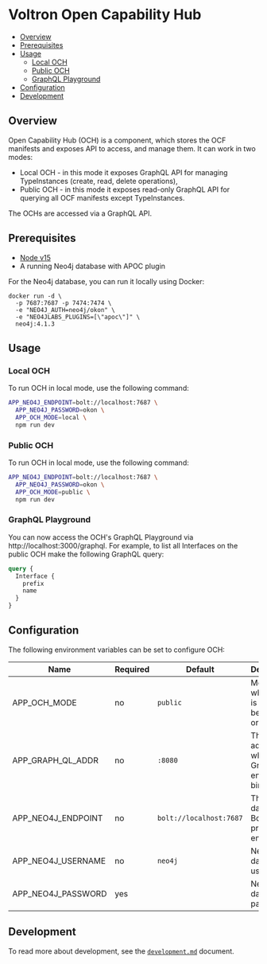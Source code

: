 # Voltron Open Capability Hub

- [Overview](#overview)
- [Prerequisites](#prerequisites)
- [Usage](#usage)
  - [Local OCH](#local-och)
  - [Public OCH](#public-och)
  - [GraphQL Playground](#graphql-playground)
- [Configuration](#configuration)
- [Development](#development)

## Overview

Open Capability Hub (OCH) is a component, which stores the OCF manifests and exposes API to access, and manage them. It can work in two modes:

- Local OCH - in this mode it exposes GraphQL API for managing TypeInstances (create, read, delete operations),
- Public OCH - in this mode it exposes read-only GraphQL API for querying all OCF manifests except TypeInstances.

The OCHs are accessed via a GraphQL API.

## Prerequisites

- [Node v15](https://nodejs.org/)
- A running Neo4j database with APOC plugin

For the Neo4j database, you can run it locally using Docker:

```
docker run -d \
  -p 7687:7687 -p 7474:7474 \
  -e "NEO4J_AUTH=neo4j/okon" \
  -e "NEO4JLABS_PLUGINS=[\"apoc\"]" \
  neo4j:4.1.3
```

## Usage

### Local OCH

To run OCH in local mode, use the following command:

```bash
APP_NEO4J_ENDPOINT=bolt://localhost:7687 \
  APP_NEO4J_PASSWORD=okon \
  APP_OCH_MODE=local \
  npm run dev
```

### Public OCH

To run OCH in local mode, use the following command:

```bash
APP_NEO4J_ENDPOINT=bolt://localhost:7687 \
  APP_NEO4J_PASSWORD=okon \
  APP_OCH_MODE=public \
  npm run dev
```

### GraphQL Playground

You can now access the OCH's GraphQL Playground via http://localhost:3000/graphql. For example, to list all Interfaces on the public OCH make the following GraphQL query:

```graphql
query {
  Interface {
    prefix
    name
  }
}
```

## Configuration

The following environment variables can be set to configure OCH:

| Name               | Required | Default                 | Description                                            |
| ------------------ | -------- | ----------------------- | ------------------------------------------------------ |
| APP_OCH_MODE       | no       | `public`                | Mode, in which OCH is run. Must be "public" or "local" |
| APP_GRAPH_QL_ADDR  | no       | `:8080`                 | The address, where GraphQL endpoins binds to           |
| APP_NEO4J_ENDPOINT | no       | `bolt://localhost:7687` | The Neo4j database Bolt protocol endpoint              |
| APP_NEO4J_USERNAME | no       | `neo4j`                 | Neo4j database username                                |
| APP_NEO4J_PASSWORD | yes      |                         | Neo4j database password                                |

## Development

To read more about development, see the [`development.md`](../../docs/development.md) document.
